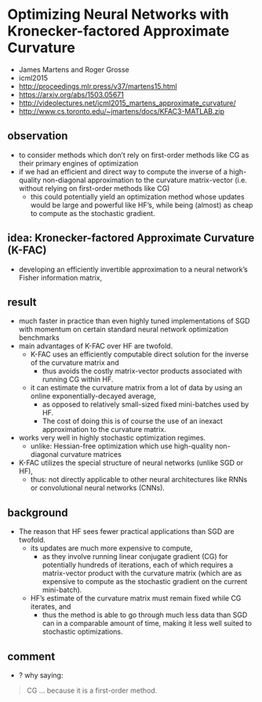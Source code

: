 # Optimizing Neural Networks with Kronecker-factored Approximate Curvature
* James Martens and Roger Grosse
* icml2015
* http://proceedings.mlr.press/v37/martens15.html
* https://arxiv.org/abs/1503.05671
* http://videolectures.net/icml2015_martens_approximate_curvature/
* http://www.cs.toronto.edu/~jmartens/docs/KFAC3-MATLAB.zip

## observation
* to consider methods which don’t rely on first-order methods like CG as
  their primary engines of optimization
* if we had an efficient and direct way to compute the inverse of
  a high-quality non-diagonal approximation to the curvature matrix-vector
  (i.e. without relying on first-order methods like CG)
  * this could potentially yield an optimization method whose updates would be large and powerful like HF’s,
    while being (almost) as cheap to compute as the stochastic gradient.

## idea: Kronecker-factored Approximate Curvature (K-FAC)
* developing an efficiently invertible approximation to a neural network’s Fisher information matrix,

## result
* much faster in practice than even highly tuned implementations of SGD with momentum
  on certain standard neural network optimization benchmarks
* main advantages of K-FAC over HF are twofold.
  * K-FAC uses an efficiently computable direct solution for the inverse of the curvature matrix and
    * thus avoids the costly matrix-vector products associated with running CG within HF.
  * it can estimate the curvature matrix from a lot of data by using an online exponentially-decayed average,
    * as opposed to relatively small-sized fixed mini-batches used by HF.
    * The cost of doing this is of course the use of an inexact approximation to the curvature matrix.
* works very well in highly stochastic optimization regimes.
  * unlike: Hessian-free optimization which use high-quality non-diagonal curvature matrices
* K-FAC utilizes the special structure of neural networks (unlike SGD or HF),
  * thus: not directly applicable to other neural architectures like RNNs or
    convolutional neural networks (CNNs).

## background
* The reason that HF sees fewer practical applications than SGD are twofold.
  * its updates are much more expensive to compute,
    * as they involve running linear conjugate gradient (CG) for potentially hundreds of iterations,
      each of which requires a matrix-vector product with the curvature matrix
      (which are as expensive to compute as the stochastic gradient on the current mini-batch).
  * HF’s estimate of the curvature matrix must remain fixed while CG iterates, and
    * thus the method is able to go through much less data than SGD can in a comparable amount of time,
      making it less well suited to stochastic optimizations.

## comment
* ? why saying:
> CG ... because it is a first-order method.
